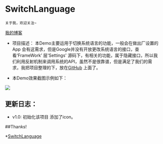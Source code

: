 # SwitchLanguage
    关于我，欢迎关注~
 [我的博客](http://blog.csdn.net/u011974987) 
* 项目描述：
    本Demo主要运用于切换系统语言的功能，一般会在做出厂设置的App 会有这需求，但是Google并没有开放更改系统语言的接口，查看‘FrameWork’ 层'Settings' 源码下，有相关的功能，属于隐藏接口，所以我们利用反射机制来调用系统的API，虽然不是很靠谱，但是满足了我们的需求，我把项目整理的下，放在[GitHub](https://github.com/git-xuhao/SwitchLanguage) 上面了。

* 本Demo效果截图示例如下：

 ![](https://github.com/git-xuhao/SwitchLanguage/raw/master/SwitchLanguage/screenshot/language.gif)  

更新日志：
---------
  * v1.0:
    初始化该项目
    添加了icon。


##Thanks!

*[SwitchLanguage](https://github.com/git-xuhao/SwitchLanguage)

